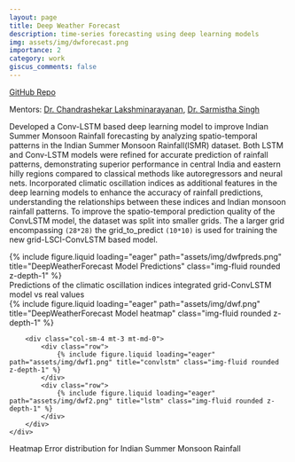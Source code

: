 ```yaml
---
layout: page
title: Deep Weather Forecast
description: time-series forecasting using deep learning models
img: assets/img/dwforecast.png 
importance: 2
category: work
giscus_comments: false
---
```

<a href="https://github.com/ishwargov/Deep-Weatherforecast">GitHub Repo</a>

Mentors: [Dr. Chandrashekar Lakshminarayanan](https://cerai.iitm.ac.in/people/chandrasekhar-lakshminarayanan/), [Dr. Sarmistha Singh](https://sites.google.com/iitpkd.ac.in/sarmistha-arl)

Developed a Conv-LSTM based deep learning model to improve Indian Summer Monsoon Rainfall forecasting by analyzing spatio-temporal patterns in the Indian Summer Monsoon Rainfall(ISMR) dataset. Both LSTM and Conv-LSTM models were refined for accurate prediction of rainfall patterns, demonstrating superior performance in central India and eastern hilly regions compared to classical methods like autoregressors and neural nets. Incorporated climatic oscillation indices as additional features in the deep learning models to enhance the accuracy of rainfall predictions, understanding the relationships between these indices and Indian monsoon rainfall patterns. To improve the spatio-temporal prediction quality of the ConvLSTM model, the dataset was split into smaller grids. The a larger grid encompassing `(28*28)` the grid_to_predict `(10*10)` is used for training the new grid-LSCI-ConvLSTM based model.


<div class="row">
    <div class="col-sm mt-3 mt-md-0">
        {% include figure.liquid loading="eager" path="assets/img/dwfpreds.png" title="DeepWeatherForecast Model Predictions" class="img-fluid rounded z-depth-1" %}
    </div>
</div>
<div class="caption">
    Predictions of the climatic oscillation indices integrated grid-ConvLSTM model vs real values
</div>

<div class="container">
    <div class="row">
        <div class="col-sm-8 mt-3 mt-md-0">
                {% include figure.liquid loading="eager" path="assets/img/dwf.png" title="DeepWeatherForecast Model heatmap" class="img-fluid rounded z-depth-1" %}
        </div>

        <div class="col-sm-4 mt-3 mt-md-0">
            <div class="row">
                {% include figure.liquid loading="eager" path="assets/img/dwf1.png" title="convlstm" class="img-fluid rounded z-depth-1" %}
            </div>
            <div class="row">
                {% include figure.liquid loading="eager" path="assets/img/dwf2.png" title="lstm" class="img-fluid rounded z-depth-1" %}
            </div>
        </div>
    </div>
</div>

<div class="caption">
    Heatmap Error distribution for Indian Summer Monsoon Rainfall
</div>


